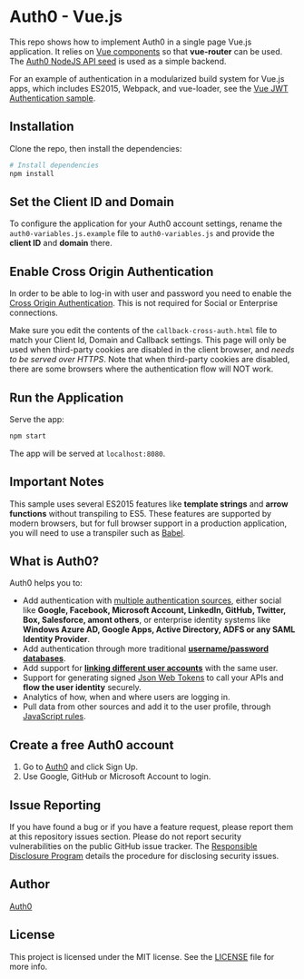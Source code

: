 # Auth0 - Vue.js

This repo shows how to implement Auth0 in a single page Vue.js application. It relies on [Vue components](http://vuejs.org/guide/components.html) so that **vue-router** can be used. The [Auth0 NodeJS API seed](https://github.com/auth0/node-auth0/tree/master/examples/nodejs-api) is used as a simple backend.

For an example of authentication in a modularized build system for Vue.js apps, which includes ES2015, Webpack, and vue-loader, see the [Vue JWT Authentication sample](https://github.com/auth0/vue-jwt-authentication).

## Installation

Clone the repo, then install the dependencies:

```bash
# Install dependencies
npm install
```

## Set the Client ID and Domain 

To configure the application for your Auth0 account settings, rename the `auth0-variables.js.example` file to `auth0-variables.js` and provide the **client ID** and **domain** there. 

## Enable Cross Origin Authentication

In order to be able to log-in with user and password you need to enable the [Cross Origin Authentication](https://auth0.com/docs/cross-origin-authentication). This is not required for Social or Enterprise connections.

Make sure you edit the contents of the `callback-cross-auth.html` file to match your Client Id, Domain and Callback settings. This page will only be used when third-party cookies are disabled in the client browser, and *needs to be served over HTTPS*. Note that when third-party cookies are disabled, there are some browsers where the authentication flow will NOT work. 

## Run the Application

Serve the app:

```bash
npm start
```

The app will be served at `localhost:8080`.

## Important Notes

This sample uses several ES2015 features like **template strings** and **arrow functions** without transpiling to ES5. These features are supported by modern browsers, but for full browser support in a production application, you will need to use a transpiler such as [Babel](https://babeljs.io/).

## What is Auth0?

Auth0 helps you to:

* Add authentication with [multiple authentication sources](https://docs.auth0.com/identityproviders), either social like **Google, Facebook, Microsoft Account, LinkedIn, GitHub, Twitter, Box, Salesforce, amont others**, or enterprise identity systems like **Windows Azure AD, Google Apps, Active Directory, ADFS or any SAML Identity Provider**.
* Add authentication through more traditional **[username/password databases](https://docs.auth0.com/mysql-connection-tutorial)**.
* Add support for **[linking different user accounts](https://docs.auth0.com/link-accounts)** with the same user.
* Support for generating signed [Json Web Tokens](https://docs.auth0.com/jwt) to call your APIs and **flow the user identity** securely.
* Analytics of how, when and where users are logging in.
* Pull data from other sources and add it to the user profile, through [JavaScript rules](https://docs.auth0.com/rules).

## Create a free Auth0 account

1. Go to [Auth0](https://auth0.com/signup) and click Sign Up.
2. Use Google, GitHub or Microsoft Account to login.

## Issue Reporting

If you have found a bug or if you have a feature request, please report them at this repository issues section. Please do not report security vulnerabilities on the public GitHub issue tracker. The [Responsible Disclosure Program](https://auth0.com/whitehat) details the procedure for disclosing security issues.

## Author

[Auth0](auth0.com)

## License

This project is licensed under the MIT license. See the [LICENSE](LICENSE) file for more info.
